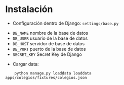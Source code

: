 Instalación
===========

- Configuración dentro de Django: `settings/base.py`

* `DB_NAME` nombre de la base de datos
* `DB_USER` usuario de la base de datos
* `DB_HOST` servidor de base de datos
* `DB_PORT` puerto de la base de datos
* `SECRET_KEY` Secret Key de Django

- Cargar data:

```
    python manage.py loaddata loaddata apps/colegios/fixtures/colegios.json
```
